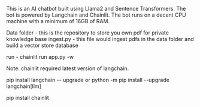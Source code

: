 This is an AI chatbot built using Llama2 and Sentence Transformers. The bot is powered by Langchain and Chainlit. The bot runs on a decent CPU machine with a minimum of 16GB of RAM.

Data folder - this is the repository to store you own pdf for private knowledge base 
ingest.py - this file would ingest pdfs in the data folder and build a vector store database
    
run - chainlit run app.py -w

Note:
chainlit required latest version of langchain.

pip install langchain -- upgrade
or
python -m pip install --upgrade langchain[llm]

pip install chainlit